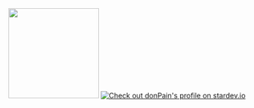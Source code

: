 
<img height="180em" src="https://github-readme-stats.vercel.app/api?username=donpain&amp;show_icons=true&amp;theme=synthwave&amp;include_all_commits=true&amp;count_private=true" style="max-width:100%;">
<a href="https://stardev.io/developers/donPain"><img alt="Check out donPain's profile on stardev.io" src="https://stardev.io/developers/donPain/badge/languages/locality.svg" /></a>
